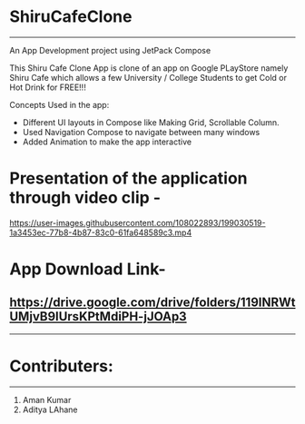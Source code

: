# ShiruCafeClone
-------------------
An App Development project using JetPack Compose

This Shiru Cafe Clone App is clone of an app on Google PLayStore namely Shiru Cafe which allows a few University / College Students to get Cold or Hot Drink for FREE!!!

Concepts Used in the app:
- Different UI layouts in Compose like Making Grid, Scrollable Column.
- Used Navigation Compose to navigate between many windows
- Added Animation to make the app interactive




# Presentation of the application through video clip - 


https://user-images.githubusercontent.com/108022893/199030519-1a3453ec-77b8-4b87-83c0-61fa648589c3.mp4



# App Download Link- 
https://drive.google.com/drive/folders/119INRWtUMjvB9IUrsKPtMdiPH-jJOAp3 
--------------------
******



# Contributers:
-----------------
1. Aman Kumar
2. Aditya LAhane

